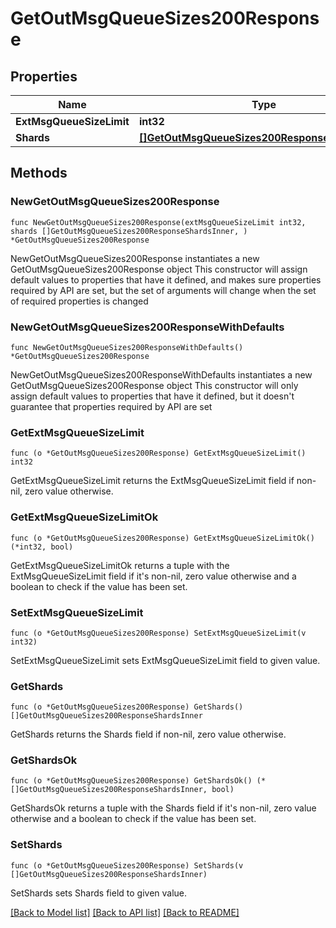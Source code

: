 # GetOutMsgQueueSizes200Response

## Properties

Name | Type | Description | Notes
------------ | ------------- | ------------- | -------------
**ExtMsgQueueSizeLimit** | **int32** |  | 
**Shards** | [**[]GetOutMsgQueueSizes200ResponseShardsInner**](GetOutMsgQueueSizes200ResponseShardsInner.md) |  | 

## Methods

### NewGetOutMsgQueueSizes200Response

`func NewGetOutMsgQueueSizes200Response(extMsgQueueSizeLimit int32, shards []GetOutMsgQueueSizes200ResponseShardsInner, ) *GetOutMsgQueueSizes200Response`

NewGetOutMsgQueueSizes200Response instantiates a new GetOutMsgQueueSizes200Response object
This constructor will assign default values to properties that have it defined,
and makes sure properties required by API are set, but the set of arguments
will change when the set of required properties is changed

### NewGetOutMsgQueueSizes200ResponseWithDefaults

`func NewGetOutMsgQueueSizes200ResponseWithDefaults() *GetOutMsgQueueSizes200Response`

NewGetOutMsgQueueSizes200ResponseWithDefaults instantiates a new GetOutMsgQueueSizes200Response object
This constructor will only assign default values to properties that have it defined,
but it doesn't guarantee that properties required by API are set

### GetExtMsgQueueSizeLimit

`func (o *GetOutMsgQueueSizes200Response) GetExtMsgQueueSizeLimit() int32`

GetExtMsgQueueSizeLimit returns the ExtMsgQueueSizeLimit field if non-nil, zero value otherwise.

### GetExtMsgQueueSizeLimitOk

`func (o *GetOutMsgQueueSizes200Response) GetExtMsgQueueSizeLimitOk() (*int32, bool)`

GetExtMsgQueueSizeLimitOk returns a tuple with the ExtMsgQueueSizeLimit field if it's non-nil, zero value otherwise
and a boolean to check if the value has been set.

### SetExtMsgQueueSizeLimit

`func (o *GetOutMsgQueueSizes200Response) SetExtMsgQueueSizeLimit(v int32)`

SetExtMsgQueueSizeLimit sets ExtMsgQueueSizeLimit field to given value.


### GetShards

`func (o *GetOutMsgQueueSizes200Response) GetShards() []GetOutMsgQueueSizes200ResponseShardsInner`

GetShards returns the Shards field if non-nil, zero value otherwise.

### GetShardsOk

`func (o *GetOutMsgQueueSizes200Response) GetShardsOk() (*[]GetOutMsgQueueSizes200ResponseShardsInner, bool)`

GetShardsOk returns a tuple with the Shards field if it's non-nil, zero value otherwise
and a boolean to check if the value has been set.

### SetShards

`func (o *GetOutMsgQueueSizes200Response) SetShards(v []GetOutMsgQueueSizes200ResponseShardsInner)`

SetShards sets Shards field to given value.



[[Back to Model list]](../README.md#documentation-for-models) [[Back to API list]](../README.md#documentation-for-api-endpoints) [[Back to README]](../README.md)


